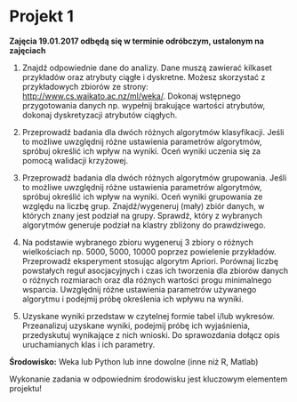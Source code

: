 Projekt 1
==========

**Zajęcia 19.01.2017 odbędą się w terminie odróbczym, ustalonym na zajęciach**

1. 	Znajdź odpowiednie dane do analizy. Dane muszą zawierać kilkaset przykładów oraz atrybuty
ciągłe i dyskretne. Możesz skorzystać z przykładowych zbiorów ze strony:
http://www.cs.waikato.ac.nz/ml/weka/. Dokonaj wstępnego przygotowania danych np. wypełnij
brakujące wartości atrybutów, dokonaj dyskretyzacji atrybutów ciągłych.

2. 	Przeprowadź badania dla dwóch różnych algorytmów klasyfikacji. Jeśli to możliwe uwzględnij
różne ustawienia parametrów algorytmów, spróbuj określić ich wpływ na wyniki. Oceń wyniki
uczenia się za pomocą walidacji krzyżowej.

3. 	Przeprowadź badania dla dwóch różnych algorytmów grupowania. Jeśli to możliwe uwzględnij
różne ustawienia parametrów algorytmów, spróbuj określić ich wpływ na wyniki. Oceń wyniki
grupowania ze względu na liczbę grup. Znajdź/wygeneruj (mały) zbiór danych, w których znany jest
podział na grupy. Sprawdź, który z wybranych algorytmów generuje podział na klastry zbliżony do
prawdziwego.

4. 	Na podstawie wybranego zbioru wygeneruj 3 zbiory o różnych wielkościach np. 5000, 5000,
10000 poprzez powielenie przykładów. Przeprowadź eksperyment stosując algorytm Apriori.
Porównaj liczbę powstałych reguł asocjacyjnych i czas ich tworzenia dla zbiorów danych o różnych
rozmiarach oraz dla różnych wartości progu minimalnego wsparcia. Uwzględnij różne ustawienia
parametrów używanego algorytmu i podejmij próbę określenia ich wpływu na wyniki.

5. 	Uzyskane wyniki przedstaw w czytelnej formie tabel i/lub wykresów. Przeanalizuj uzyskane
wyniki, podejmij próbę ich wyjaśnienia, przedyskutuj wynikające z nich wnioski. Do sprawozdania
dołącz opis uruchamianych klas i ich parametry.

**Środowisko:** Weka lub Python lub inne dowolne (inne niż R, Matlab)

Wykonanie zadania w odpowiednim środowisku jest kluczowym elementem projektu!